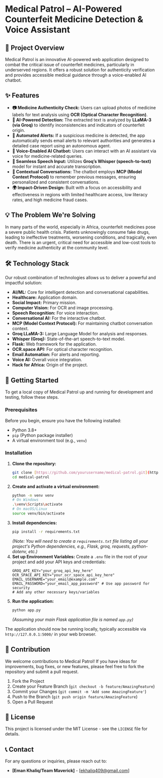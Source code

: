 # Medical Patrol – AI-Powered Counterfeit Medicine Detection & Voice Assistant

## 🚀 Project Overview

Medical Patrol is an innovative AI-powered web application designed to combat the critical issue of counterfeit medicines, particularly in underserved regions. It offers a robust solution for authenticity verification and provides accessible medical guidance through a voice-enabled AI chatbot.

## ✨ Features

* **📷 Medicine Authenticity Check:** Users can upload photos of medicine labels for text analysis using **OCR (Optical Character Recognition)**.
* **🤖 AI-Powered Detection:** The extracted text is analyzed by **LLaMA-3 (via Groq)** to identify inconsistencies and indicators of counterfeit origin.
* **📧 Automated Alerts:** If a suspicious medicine is detected, the app automatically sends email alerts to relevant authorities and generates a detailed case report using an autonomous agent.
* **🧠 Voice-Enabled AI Chatbot:** Users can interact with an AI assistant via voice for medicine-related queries.
* **🎤 Seamless Speech Input:** Utilizes **Groq’s Whisper (speech-to-text)** model for instant and accurate transcription.
* **💬 Contextual Conversations:** The chatbot employs **MCP (Model Context Protocol)** to remember previous messages, ensuring personalized and consistent conversations.
* **🌍 Impact-Driven Design:** Built with a focus on accessibility and effectiveness in regions with limited healthcare access, low literacy rates, and high medicine fraud cases.

## 💡 The Problem We're Solving

In many parts of the world, especially in Africa, counterfeit medicines pose a severe public health crisis. Patients unknowingly consume fake drugs, leading to ineffective treatments, worsening conditions, and tragically, even death. There is an urgent, critical need for accessible and low-cost tools to verify medicine authenticity at the community level.

## 🛠️ Technology Stack

Our robust combination of technologies allows us to deliver a powerful and impactful solution:

* **AI/ML:** Core for intelligent detection and conversational capabilities.
* **Healthcare:** Application domain.
* **Social Impact:** Primary mission.
* **Computer Vision:** For OCR and image processing.
* **Speech Recognition:** For voice interaction.
* **Conversational AI:** For the interactive chatbot.
* **MCP (Model Context Protocol):** For maintaining chatbot conversation context.
* **Groq LLaMA-3:** Large Language Model for analysis and responses.
* **Whisper (Groq):** State-of-the-art speech-to-text model.
* **Flask:** Web framework for the application.
* **OCR.space API:** For optical character recognition.
* **Email Automation:** For alerts and reporting.
* **Voice AI:** Overall voice integration.
* **Hack for Africa:** Origin of the project.

## 🚀 Getting Started

To get a local copy of Medical Patrol up and running for development and testing, follow these steps.

### Prerequisites

Before you begin, ensure you have the following installed:

* Python 3.8+
* `pip` (Python package installer)
* A virtual environment tool (e.g., `venv`)

### Installation

1.  **Clone the repository:**
    ```bash
    git clone [https://github.com/yourusername/medical-patrol.git](https://github.com/yourusername/medical-patrol.git)
    cd medical-patrol
    ```
2.  **Create and activate a virtual environment:**
    ```bash
    python -m venv venv
    # On Windows
    .\venv\Scripts\activate
    # On macOS/Linux
    source venv/bin/activate
    ```
3.  **Install dependencies:**
    ```bash
    pip install -r requirements.txt
    ```
    *(Note: You will need to create a `requirements.txt` file listing all your project's Python dependencies, e.g., Flask, groq, requests, python-dotenv, etc.)*
4.  **Set up Environment Variables:**
    Create a `.env` file in the root of your project and add your API keys and credentials:
    ```dotenv
    GROQ_API_KEY="your_groq_api_key_here"
    OCR_SPACE_API_KEY="your_ocr_space_api_key_here"
    EMAIL_USERNAME="your_email@example.com"
    EMAIL_PASSWORD="your_email_app_password" # Use app password for security
    # Add any other necessary keys/variables
    ```
5.  **Run the application:**
    ```bash
    python app.py
    ```
    *(Assuming your main Flask application file is named `app.py`)*

The application should now be running locally, typically accessible via `http://127.0.0.1:5000/` in your web browser.

## 🤝 Contribution

We welcome contributions to Medical Patrol! If you have ideas for improvements, bug fixes, or new features, please feel free to fork the repository and submit a pull request.

1.  Fork the Project
2.  Create your Feature Branch (`git checkout -b feature/AmazingFeature`)
3.  Commit your Changes (`git commit -m 'Add some AmazingFeature'`)
4.  Push to the Branch (`git push origin feature/AmazingFeature`)
5.  Open a Pull Request

## 📜 License

This project is licensed under the MIT License - see the `LICENSE` file for details. 

## 📞 Contact

For any questions or inquiries, please reach out to:

* **[Eman Khaliq/Team Maverick]** - [ekhaliq409@gmail.com]

